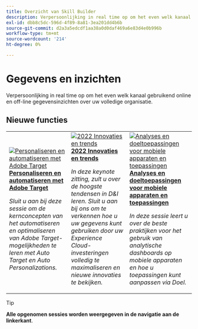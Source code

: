 ```yaml
---
title: Overzicht van Skill Builder
description: Verpersoonlijking in real time op om het even welk kanaal gebruikend online en off-line gegevensinzichten over uw volledige organisatie.
exl-id: dbb8c5dc-596d-4f89-8a81-3ea201dd4b6b
source-git-commit: d2a3a5edcdf1aa38a0d0daf469a6e83d4e0b996b
workflow-type: tm+mt
source-wordcount: '214'
ht-degree: 0%

---
```


# Gegevens en inzichten

Verpersoonlijking in real time op om het even welk kanaal gebruikend online en off-line gegevensinzichten over uw volledige organisatie.

## Nieuwe functies

<table>
<tr>
  <td>
    <a href="https://experienceleague.adobe.com/docs/events/skill-builder-recordings/data-and-insights/2022/personalize.html">
      <img alt="Personaliseren en automatiseren met Adobe Target" src="https://video.tv.adobe.com/v/343821?format=jpeg" />
    </a>
     <div>
      <a href="https://experienceleague.adobe.com/docs/events/skill-builder-recordings/data-and-insights/2022/personalize.html">
        <strong>Personaliseren en automatiseren met Adobe Target</strong>
      </a>
    </div>
    <p>
    <em>Sluit u aan bij deze sessie om de kernconcepten van het automatiseren en optimaliseren van Adobe Target-mogelijkheden te leren met Auto Target en Auto Personalizations.</em>
    <p>
  </td>
  <td>
    <a href="https://experienceleague.adobe.com/docs/events/skill-builder-recordings/data-and-insights/2022/innovations.html">
      <img alt="2022 Innovaties en trends" src="https://video.tv.adobe.com/v/343818?format=jpeg" />
    </a>
     <div>
      <a href="https://experienceleague.adobe.com/docs/events/skill-builder-recordings/data-and-insights/2022/innovations.html">
        <strong>2022 Innovaties en trends</strong>
      </a>
    </div>
    <p>
    <em>In deze keynote zitting, zult u over de hoogste tendensen in D&amp;I leren. Sluit u aan bij ons om te verkennen hoe u uw gegevens kunt gebruiken door uw Experience Cloud-investeringen volledig te maximaliseren en nieuwe innovaties te bekijken.</em>
    <p>
  </td>  
  <td>
    <a href="https://experienceleague.adobe.com/docs/events/skill-builder-recordings/data-and-insights/2022/mobile-and-apps.html">
      <img alt="Analyses en doeltoepassingen voor mobiele apparaten en toepassingen" src="https://video.tv.adobe.com/v/343819?format=jpeg" />
    </a>
     <div>
      <a href="https://experienceleague.adobe.com/docs/events/skill-builder-recordings/data-and-insights/2022/mobile-and-apps.html">
        <strong>Analyses en doeltoepassingen voor mobiele apparaten en toepassingen</strong>
      </a>
    </div>
    <p>
    <em>In deze sessie leert u over de beste praktijken voor het gebruik van analytische dashboards op mobiele apparaten en hoe u toepassingen kunt aanpassen via Doel.</em>
    <p>
  </td>
</tr>
</table>

>[!TIP]
>
>**Alle opgenomen sessies worden weergegeven in de navigatie aan de linkerkant**.
